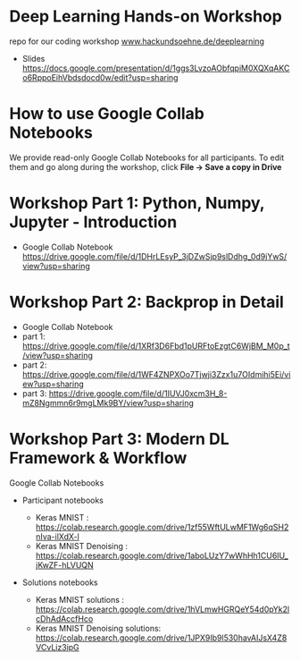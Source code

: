 # Deep Learning Hands-on Workshop
repo for our coding workshop www.hackundsoehne.de/deeplearning

* Slides
https://docs.google.com/presentation/d/1ggs3LvzoAObfqpiM0XQXqAKCo6RppoEihVbdsdocd0w/edit?usp=sharing


# How to use Google Collab Notebooks
We provide read-only Google Collab Notebooks for all participants.
To edit them and go along during the workshop, click **File -> Save a copy in Drive**


# Workshop Part 1: Python, Numpy, Jupyter - Introduction

* Google Collab Notebook
https://drive.google.com/file/d/1DHrLEsyP_3jDZwSjp9slDdhg_0d9jYwS/view?usp=sharing

# Workshop Part 2: Backprop in Detail
* Google Collab Notebook
* part 1: https://drive.google.com/file/d/1XRf3D6Fbd1pURFtoEzgtC6WjBM_M0p_t/view?usp=sharing
* part 2: https://drive.google.com/file/d/1WF4ZNPXOo7Tjwji3Zzx1u7OIdmihi5Ei/view?usp=sharing
* part 3: https://drive.google.com/file/d/1IUVJ0xcm3H_8-mZ8Ngmmn6r9mgLMk9BY/view?usp=sharing

# Workshop Part 3: Modern DL Framework & Workflow
Google Collab Notebooks

* Participant notebooks
  * Keras MNIST : https://colab.research.google.com/drive/1zf55WftULwMF1Wg6qSH2nIva-ilXdX-l
  * Keras MNIST Denoising : https://colab.research.google.com/drive/1aboLUzY7wWhHh1CU6IU_jKwZF-hLVUQN
  
  
* Solutions notebooks
  * Keras MNIST solutions : https://colab.research.google.com/drive/1hVLmwHGRQeY54d0pYk2lcDhAdAccfHco
  * Keras MNIST Denoising solutions: https://colab.research.google.com/drive/1JPX9Ib9l530havAIJsX4Z8VCvLiz3ipG
